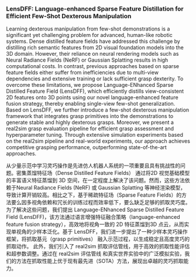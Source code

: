 ### LensDFF: Language-enhanced Sparse Feature Distillation for Efficient Few-Shot Dexterous Manipulation

Learning dexterous manipulation from few-shot demonstrations is a significant yet challenging problem for advanced, human-like robotic systems. Dense distilled feature fields have addressed this challenge by distilling rich semantic features from 2D visual foundation models into the 3D domain. However, their reliance on neural rendering models such as Neural Radiance Fields (NeRF) or Gaussian Splatting results in high computational costs. In contrast, previous approaches based on sparse feature fields either suffer from inefficiencies due to multi-view dependencies and extensive training or lack sufficient grasp dexterity. To overcome these limitations, we propose Language-ENhanced Sparse Distilled Feature Field (LensDFF), which efficiently distills view-consistent 2D features onto 3D points using our novel language-enhanced feature fusion strategy, thereby enabling single-view few-shot generalization. Based on LensDFF, we further introduce a few-shot dexterous manipulation framework that integrates grasp primitives into the demonstrations to generate stable and highly dexterous grasps. Moreover, we present a real2sim grasp evaluation pipeline for efficient grasp assessment and hyperparameter tuning. Through extensive simulation experiments based on the real2sim pipeline and real-world experiments, our approach achieves competitive grasping performance, outperforming state-of-the-art approaches.

从少量示范中学习灵巧操作是先进仿人机器人系统的一项重要且具有挑战性的问题。密集蒸馏特征场（Dense Distilled Feature Fields） 通过将2D 视觉基础模型的丰富语义特征蒸馏到 3D 空间，在一定程度上解决了该问题。然而，这些方法依赖于Neural Radiance Fields (NeRF) 或 Gaussian Splatting 等神经渲染模型，导致计算开销较高。相比之下，基于稀疏特征场（Sparse Feature Fields）的方法要么因多视角依赖和冗长的训练过程而效率低下，要么缺乏足够的抓取灵巧度。
为了解决这些问题，我们提出 Language-ENhanced Sparse Distilled Feature Field (LensDFF)，该方法通过语言增强特征融合策略（language-enhanced feature fusion strategy），高效地将视角一致的 2D 特征蒸馏到3D 点云，从而实现单视角的少样本泛化。基于 LensDFF，我们进一步提出了一种少样本灵巧操作框架，将抓取基元（grasp primitives） 融入示范过程，以生成稳定且高度灵巧的抓取动作。
此外，我们引入了 real2sim 抓取评估管线，用于高效的抓取性能评估和超参数调整。通过在 real2sim 评估管线 和真实世界实验中的广泛模拟实验，我们的方法在抓取性能上优于现有最先进（SOTA）方法，展现出卓越的灵巧抓取能力。
